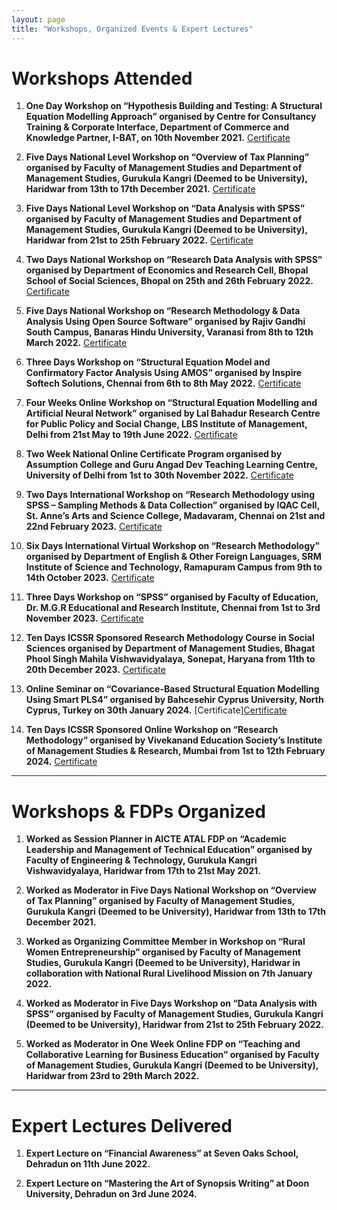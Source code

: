 ```yaml
---
layout: page
title: "Workshops, Organized Events & Expert Lectures"
---
```


# Workshops Attended

1. **One Day Workshop on “Hypothesis Building and Testing: A Structural Equation Modelling Approach” organised by Centre for Consultancy Training & Corporate Interface, Department of Commerce and Knowledge Partner, I-BAT, on 10th November 2021.** [Certificate](https://drive.google.com/file/d/1TmxxqGk_zUZ-OwrgwD9jruaxh0XTdrTz/view?usp=sharing)  

2. **Five Days National Level Workshop on “Overview of Tax Planning” organised by Faculty of Management Studies and Department of Management Studies, Gurukula Kangri (Deemed to be University), Haridwar from 13th to 17th December 2021.** [Certificate](https://drive.google.com/file/d/1V4GOEksJPGzZ5HOsb4vZMSYrjt2FzydA/view?usp=sharing)  

3. **Five Days National Level Workshop on “Data Analysis with SPSS” organised by Faculty of Management Studies and Department of Management Studies, Gurukula Kangri (Deemed to be University), Haridwar from 21st to 25th February 2022.** [Certificate](https://drive.google.com/file/d/1i4WkkQw8JzjfoIiwMo4Zc24tdcKRywqW/view?usp=sharing)  

4. **Two Days National Workshop on “Research Data Analysis with SPSS” organised by Department of Economics and Research Cell, Bhopal School of Social Sciences, Bhopal on 25th and 26th February 2022.** [Certificate](https://drive.google.com/file/d/1wiXRe7yQdOb2YioPPtfAWJXkFZ-5T6pi/view?usp=sharing)  

5. **Five Days National Workshop on “Research Methodology & Data Analysis Using Open Source Software” organised by Rajiv Gandhi South Campus, Banaras Hindu University, Varanasi from 8th to 12th March 2022.** [Certificate](https://drive.google.com/file/d/1aO8c8byXr3w497Ldm5frkaZzLIiPByV7/view?usp=sharing)  

6. **Three Days Workshop on “Structural Equation Model and Confirmatory Factor Analysis Using AMOS” organised by Inspire Softech Solutions, Chennai from 6th to 8th May 2022.** [Certificate](https://drive.google.com/file/d/1ZvZICEty7uZPAlt9Ay4sYLFIQGvjuqNj/view?usp=sharing)  

7. **Four Weeks Online Workshop on “Structural Equation Modelling and Artificial Neural Network” organised by Lal Bahadur Research Centre for Public Policy and Social Change, LBS Institute of Management, Delhi from 21st May to 19th June 2022.** [Certificate](https://drive.google.com/file/d/18Qq0QuV2Y_XoSkHduneqGD3pJY5pbDmb/view?usp=sharing)  

8. **Two Week National Online Certificate Program organised by Assumption College and Guru Angad Dev Teaching Learning Centre, University of Delhi from 1st to 30th November 2022.** [Certificate](https://drive.google.com/file/d/1UyuC7siVXdEdvlUWIZb3otOfohytQKXL/view?usp=sharing)  

9. **Two Days International Workshop on “Research Methodology using SPSS – Sampling Methods & Data Collection” organised by IQAC Cell, St. Anne’s Arts and Science College, Madavaram, Chennai on 21st and 22nd February 2023.** [Certificate](https://drive.google.com/file/d/1yNfTL5uBe4i73aOT2GFi58vQnj4edS2U/view?usp=sharing)  

10. **Six Days International Virtual Workshop on “Research Methodology” organised by Department of English & Other Foreign Languages, SRM Institute of Science and Technology, Ramapuram Campus from 9th to 14th October 2023.** [Certificate](https://drive.google.com/file/d/1iivH5SWS3GTTHnLEah8rW1_skLggNahJ/view?usp=drive_link)  

11. **Three Days Workshop on “SPSS” organised by Faculty of Education, Dr. M.G.R Educational and Research Institute, Chennai from 1st to 3rd November 2023.** [Certificate](https://drive.google.com/file/d/1zzKuHQt9d1c-Or3uQVQsGzMRfWyN_-Pp/view?usp=sharing)  

12. **Ten Days ICSSR Sponsored Research Methodology Course in Social Sciences organised by Department of Management Studies, Bhagat Phool Singh Mahila Vishwavidyalaya, Sonepat, Haryana from 11th to 20th December 2023.** [Certificate](https://drive.google.com/file/d/1OQ-CJe661OCHpnadOzq_RvfHlxdyZ23N/view?usp=sharing)  

13. **Online Seminar on “Covariance-Based Structural Equation Modelling Using Smart PLS4” organised by Bahcesehir Cyprus University, North Cyprus, Turkey on 30th January 2024.** [Certificate][Certificate](https://drive.google.com/file/d/173HAETUJdMJcvCHtXmnOeDjmV0ugOruS/view?usp=sharing)
 
14. **Ten Days ICSSR Sponsored Online Workshop on “Research Methodology” organised by Vivekanand Education Society’s Institute of Management Studies & Research, Mumbai from 1st to 12th February 2024.**  [Certificate](https://drive.google.com/file/d/1EWu81FzuaaPcZXUJP8e-a2DGb2Jm2seO/view?usp=sharing)  

---

# Workshops & FDPs Organized

1. **Worked as Session Planner in AICTE ATAL FDP on “Academic Leadership and Management of Technical Education” organised by Faculty of Engineering & Technology, Gurukula Kangri Vishwavidyalaya, Haridwar from 17th to 21st May 2021.** 

2. **Worked as Moderator in Five Days National Workshop on “Overview of Tax Planning” organised by Faculty of Management Studies, Gurukula Kangri (Deemed to be University), Haridwar from 13th to 17th December 2021.** 

3. **Worked as Organizing Committee Member in Workshop on “Rural Women Entrepreneurship” organised by Faculty of Management Studies, Gurukula Kangri (Deemed to be University), Haridwar in collaboration with National Rural Livelihood Mission on 7th January 2022.** 

4. **Worked as Moderator in Five Days Workshop on “Data Analysis with SPSS” organised by Faculty of Management Studies, Gurukula Kangri (Deemed to be University), Haridwar from 21st to 25th February 2022.** 

5. **Worked as Moderator in One Week Online FDP on “Teaching and Collaborative Learning for Business Education” organised by Faculty of Management Studies, Gurukula Kangri (Deemed to be University), Haridwar from 23rd to 29th March 2022.** 

---

# Expert Lectures Delivered

1. **Expert Lecture on “Financial Awareness” at Seven Oaks School, Dehradun on 11th June 2022.** 

2. **Expert Lecture on “Mastering the Art of Synopsis Writing” at Doon University, Dehradun on 3rd June 2024.**
